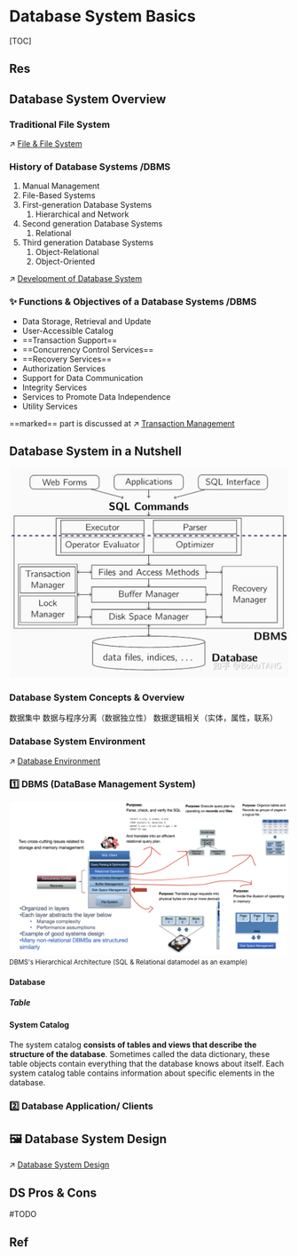 # Database System Basics

[TOC]



## Res


## Database System Overview
### Traditional File System
↗ [File & File System](../../🧬%20Computer%20System/Operating%20System%20(Theory)/IO%20System/IO%20Generality%20(via%20Abstraction)/File%20&%20File%20System/File%20&%20File%20System.md)


### History of Database Systems /DBMS
1. Manual Management
2. File-Based Systems
3. First-generation Database Systems
	1. Hierarchical and Network  
4. Second generation Database Systems
	1. Relational
5. Third generation Database Systems
	1. Object-Relational  
	2. Object-Oriented

↗ [Development of Database System](Development%20of%20Database%20System.md)


### ✨ Functions & Objectives of a Database Systems /DBMS
* Data Storage, Retrieval and Update
* User-Accessible Catalog 
* ==Transaction Support==
* ==Concurrency Control Services==
* ==Recovery Services==
* Authorization Services  
* Support for Data Communication  
* Integrity Services  
* Services to Promote Data Independence
* Utility Services

==marked== part is discussed at ↗ [Transaction Management](../⚜️%20Database%20System%20Design/📌%20DBMS%20Design/Physical%20Database%20Design/Transaction%20Management/Transaction%20Management.md)



## Database System in a Nutshell
![](../../../../Assets/Pics/Pasted%20image%2020240228232633.png)


### Database System Concepts & Overview
数据集中
数据与程序分离（数据独立性）
数据逻辑相关（实体，属性，联系）


### Database System Environment
↗ [Database Environment](Database%20Environment.md)



### 1️⃣ DBMS (DataBase Management System)
![](../../../../Assets/Pics/Screenshot%202023-02-27%20at%205.44.00%20PM.png)
<small>DBMS's Hierarchical Architecture (SQL & Relational datamodel as an example)</small>

#### Database
##### Table

#### System Catalog
The system catalog **consists of tables and views that describe the structure of the database**. Sometimes called the data dictionary, these table objects contain everything that the database knows about itself. Each system catalog table contains information about specific elements in the database.


### 2️⃣ Database Application/ Clients



## 🖼️ Database System Design
↗ [Database System Design](../⚜️%20Database%20System%20Design/Database%20System%20Design.md)



## DS Pros & Cons
#TODO 



## Ref
